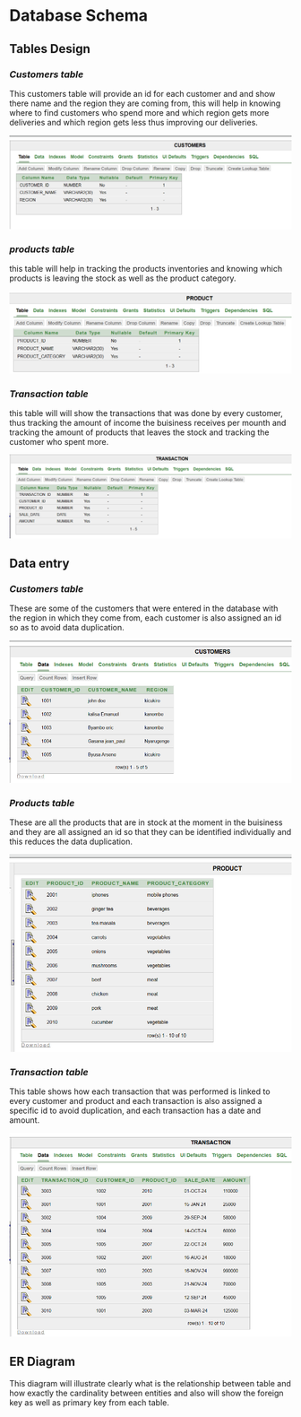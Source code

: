 # **Database Schema**
## **Tables Design**
### *Customers table* 
This customers table will provide an id for each customer and and show there name and the region they are coming from, this will help in knowing where to find customers who spend more and which region gets more deliveries and which region gets less thus improving our deliveries.

![Database Schema](customers_table.png)

### *products table*
this table will help in tracking the products inventories and knowing which products is leaving the stock as well as the product category.

![Database_Schema](products_table.png)


### *Transaction table*
this table will will show the transactions that was done by every customer, thus tracking the amount of income the buisiness receives per mounth and tracking the amount of products that leaves the stock and tracking the customer who spent more.

![Database_Schema](transactional_table.png)

## **Data entry**
### *Customers table*
These are some of the customers that were entered in the database with the region in which they come from, each customer is also assigned an id so as  to avoid data duplication.

![Database_Schema](customers_data_entry.png)


### *Products table*
These are all the products that are in stock at the moment in the buisiness and they are all assigned an id so that they can be identified individually and this reduces the data duplication.

![Database_Schema](products_data_entry.png)


### *Transaction table*
This table shows how each transaction that was performed is linked to every customer and product and each transaction is also assigned a specific id to avoid duplication, and each transaction has a date and amount.

![Database_Schema](transaction_data_entry.png)


## **ER Diagram**
This diagram will illustrate clearly what is the relationship between table and how exactly the cardinality between entities and also will show the foreign key as well as primary key from each table.


